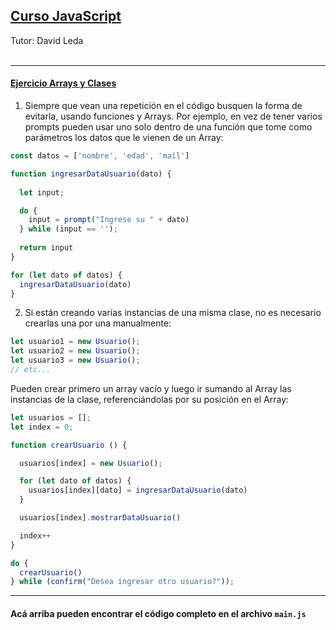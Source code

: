 ## <ins> Curso JavaScript
Tutor: David Leda </ins>
<br><br><hr>

#### <ins> Ejercicio Arrays y Clases </ins>

1. Siempre que vean una repetición en el código busquen la forma de evitarla, usando funciones y Arrays. Por ejemplo, en vez de tener varios prompts pueden usar uno solo dentro de una función que tome como parámetros los datos que le vienen de un Array:

```js
const datos = ['nombre', 'edad', 'mail']

function ingresarDataUsuario(dato) {
  
  let input;

  do {
    input = prompt("Ingrese su " + dato)
  } while (input == '');
  
  return input
}

for (let dato of datos) {
  ingresarDataUsuario(dato)
}
```

2. Si están creando varias instancias de una misma clase, no es necesario crearlas una por una manualmente:

```js
let usuario1 = new Usuario();
let usuario2 = new Usuario();
let usuario3 = new Usuario();
// etc...
```
Pueden crear primero un array vacío y luego ir sumando al Array las instancias de la clase, referenciándolas por su posición en el Array:

```js
let usuarios = [];
let index = 0;

function crearUsuario () {

  usuarios[index] = new Usuario();

  for (let dato of datos) {
    usuarios[index][dato] = ingresarDataUsuario(dato)
  }

  usuarios[index].mostrarDataUsuario()

  index++
}

do {
  crearUsuario()
} while (confirm("Desea ingresar otro usuario?"));
```
<hr>

#### Acá arriba pueden encontrar el código completo en el archivo `main.js`